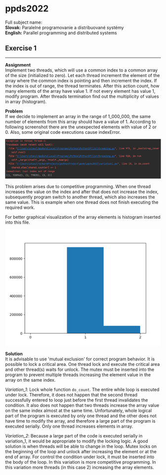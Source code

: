 # ppds2022

Full subject name:  
**Slovak:** Paralelné programovanie a distribuované systémy  
**English:** Parallel programming and distributed systems

Exercise 1
-----------
*******
**Assignment**  
Implement two threads, which will use a common index to a common array of the size (initialized to zero). Let each
thread increment the element of the array where the common index is pointing and then increment the index. If the index
is out of range, the thread terminates. After this action count, how many elements of the array have value 1. If not
every element has value 1, modify program. After threads termination find out the multiplicity of values in array
(histogram).

**Problem**  
If we decide to implement an array in the range of 1_000_000, the same number of elements from this array should have a
value of 1. According to following screenshot there are the unexpected elements with value of 2 or 0. Also, some
original code executions cause indexError.

![problem with threads](images/problemImg.png)

This problem arises due to competitive programming. When one thread increases the value on the index and after that does
not increase the index, subsequently program switch to another thread, which also increases the same value. This is
example when one thread does not finish executing the required work.

For better graphical visualization of the array elements is histogram inserted into this file.

![histogram](images/problemHistogram.png)

**Solution**  
It is advisable to use 'mutual exclusion' for correct program behavior. It is possible to lock a critical area. One
thread lock and execute the critical area and other thread(s) waits for unlock. The mutex must be inserted into the
program to prevent multiple threads increasing the element value in the array on the same index.

*Variation_1*:
Lock whole function `do_count`. The entire while loop is executed under lock. Therefore, it does not happen that the
second thread successfully entered to loop just before the first thread invalidates the condition. It also does not
happen that two threads increase the array value on the same index almost at the same time. Unfortunately, whole logical
part of the program is executed by only one thread and the other does not have time to modify the array, and therefore a
large part of the program is executed serially. Only one thread increases elements in array.

*Variation_2*:
Because a large part of the code is executed serially in variation_1, it would be appropriate to modify the locking
logic. A good solution is when threads will be able to change in the loop. Mutex locks on the beginning of the loop and
unlock after increasing the element or at the end of array. For control the condition under lock, it must be inserted
into the body of the loop. In this variation is more competitive programming. In this variation more threads (in this
case 2) increasing the array elements.   